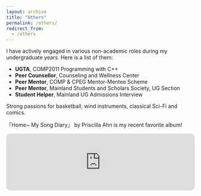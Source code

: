 ```yaml
---
layout: archive
title: "Others"
permalink: /others/
redirect_from:
  - /others
---
```


I have actively engaged in various non-academic roles during my undergraduate years. Here is a list of them:

- **UGTA**, COMP2011 Programming with C++
- **Peer Counsellor**, Counseling and Wellness Center
- **Peer Mentor**, COMP & CPEG Mentor-Mentee Scheme
- **Peer Mentor**, Mainland Students and Scholars Society, UG Section
- **Student Helper**, Mainland UG Admissions Interview

Strong passions for basketball, wind instruments, classical Sci-Fi and comics. 

「Home~ My Song Diary」 by Priscilla Ahn is my recent favorite album!

<iframe style="border-radius:12px" src="https://open.spotify.com/embed/album/1fSp3B3Wrf88oGcY5BJqwS?utm_source=generator&theme=0" width="100%" height="152" frameBorder="0" allowfullscreen="" allow="autoplay; clipboard-write; encrypted-media; fullscreen; picture-in-picture" loading="lazy"></iframe>